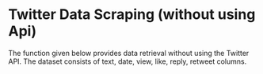 # Twitter Data Scraping (without using Api)
 The function given below provides data retrieval without using the Twitter API. The dataset consists of text, date, view, like, reply, retweet columns.
